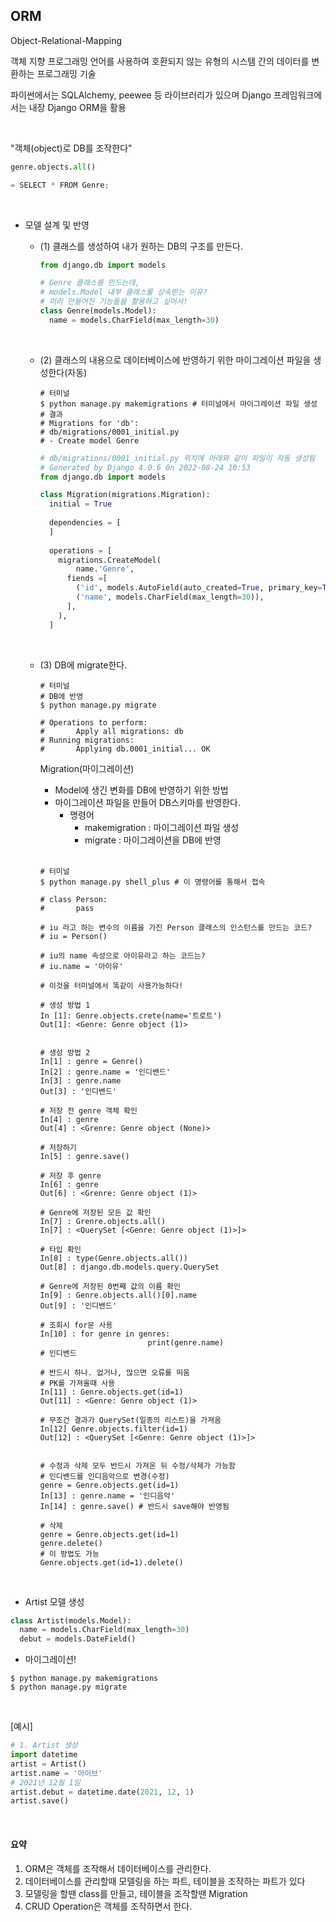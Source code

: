 ## ORM

Object-Relational-Mapping

객체 지향 프로그래밍 언어를 사용하여 호환되지 않는 유형의 시스템 간의 데이터를 변환하는 프로그래밍 기술

파이썬에서는 SQLAlchemy, peewee 등 라이브러리가 있으며 Django 프레임워크에서는 내장 Django ORM을 활용

<br>

"객체(object)로 DB를 조작한다"

``` python
genre.objects.all()

= SELECT * FROM Genre;
```

<br>

* 모델 설계 및 반영

  * (1) 클래스를 생성하여 내가 원하는 DB의 구조를 만든다.

    ``` python
    from django.db import models
    
    # Genre 클래스를 만드는데, 
    # models.Model 내부 클래스를 상속받는 이유?
    # 미리 만들어진 기능들을 활용하고 싶어서!
    class Genre(models.Model):
      name = models.CharField(max_length=30)
    ```

    <br>

  * (2) 클래스의 내용으로 데이터베이스에 반영하기 위한 마이그레이션 파일을 생성한다(자동)

    ``` terminal
    # 터미널
    $ python manage.py makemigrations # 터미널에서 마이그레이션 파일 생성
    # 결과
    # Migrations for 'db':
    # db/migrations/0001_initial.py
    # - Create model Genre
    ```

    ``` python
    # db/migrations/0001_initial.py 위치에 아래와 같이 파일이 자동 생성됨
    # Generated by Django 4.0.6 0n 2022-08-24 10:53
    from django.db import models
    
    class Migration(migrations.Migration):
      initial = True
      
      dependencies = [
      ]
      
      operations = [
        migrations.CreateModel(
        	name.'Genre',
          fiends =[
            ('id', models.AutoField(auto_created=True, primary_key=True, serialize=False, verbose_name ='ID')),
            ('name', models.CharField(max_length=30)),
          ], 
        ),
      ]
    ```

    <br>

  * (3) DB에 migrate한다.

    ``` terminal
    # 터미널
    # DB에 반영
    $ python manage.py migrate
    
    # Operations to perform:
    #		Apply all migrations: db
    # Running migrations:
    #		Applying db.0001_initial... OK
    ```

    Migration(마이그레이션)

    * Model에 생긴 변화를 DB에 반영하기 위한 방법
    * 마이그레이션 파일을 만들어 DB스키마를 반영한다.
      * 명령어
        * makemigration : 마이그레이션 파일 생성
        * migrate : 마이그레이션을 DB에 반영

    <br>

    ``` terminal
    # 터미널
    $ python manage.py shell_plus # 이 명령어를 통해서 접속
    
    # class Person:
    #		pass
    
    # iu 라고 하는 변수의 이름을 가진 Person 클래스의 인스턴스를 만드는 코드?
    # iu = Person()
    
    # iu의 name 속성으로 아이유라고 하는 코드는?
    # iu.name = '아이유'
    
    # 이것을 터미널에서 똑같이 사용가능하다!
    
    # 생성 방법 1
    In [1]: Genre.objects.crete(name='트로트')
    Out[1]: <Genre: Genre object (1)>
    
    
    # 생성 방법 2
    In[1] : genre = Genre()
    In[2] : genre.name = '인디밴드'
    In[3] : genre.name
    Out[3] : '인디밴드'
    
    # 저장 전 genre 객체 확인
    In[4] : genre
    Out[4] : <Grenre: Genre object (None)>
    
    # 저장하기
    In[5] : genre.save() 
    
    # 저장 후 genre 
    In[6] : genre
    Out[6] : <Grenre: Genre object (1)>
    
    # Genre에 저장된 모든 값 확인
    In[7] : Grenre.objects.all()
    In[7] : <QuerySet [<Genre: Genre object (1)>]>
    
    # 타입 확인
    In[8] : type(Genre.objects.all())
    Out[8] : django.db.models.query.QuerySet
    
    # Genre에 저장된 0번째 값의 이름 확인
    In[9] : Genre.objects.all()[0].name
    Out[9] : '인디밴드'
    
    # 조회시 for문 사용
    In[10] : for genre in genres:
    						print(genre.name)
    # 인디밴드
    
    # 반드시 하나. 없거나, 많으면 오류를 띄움
    # PK를 가져올때 사용
    In[11] : Genre.objects.get(id=1)
    Out[11] : <Genre: Genre object (1)>
    
    # 무조건 결과가 QuerySet(일종의 리스트)을 가져옴
    In[12] Genre.objects.filter(id=1)
    Out[12] : <QuerySet [<Genre: Genre object (1)>]>
    
    
    # 수정과 삭제 모두 반드시 가져온 뒤 수정/삭제가 가능함
    # 인디밴드를 인디음악으로 변경(수정)
    genre = Genre.objects.get(id=1)
    In[13] : genre.name = '인디음악'
    In[14] : genre.save() # 반드시 save해야 반영됨
    
    # 삭제
    genre = Genre.objects.get(id=1)
    genre.delete()
    # 이 방법도 가능
    Genre.objects.get(id=1).delete()
    
    ```

<br>

* Artist 모델 생성

``` python
class Artist(models.Model):
  name = models.CharField(max_length=30)
  debut = models.DateField()
```

* 마이그레이션!

``` terminal
$ python manage.py makemigrations
$ python manage.py migrate
```

<br>

[예시]

``` python
# 1. Artist 생성
import datetime
artist = Artist()
artist.name = '아이브'
# 2021년 12월 1일 
artist.debut = datetime.date(2021, 12, 1)
artist.save()
```

<br>

#### 요약

1. ORM은 객체를 조작해서 데이터베이스를 관리한다.
2. 데이터베이스를 관리할때 모델링을 하는 파트, 테이블을 조작하는 파트가 있다
3. 모델링을 할땐 class를 만들고, 테이블을 조작할땐 Migration
4. CRUD Operation은 객체를 조작하면서 한다.

